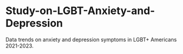 # Study-on-LGBT-Anxiety-and-Depression
Data trends on anxiety and depression symptoms in LGBT+ Americans 2021-2023.

